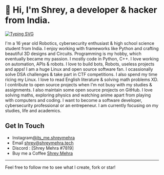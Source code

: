 # 👋 Hi, I'm Shrey, a developer & hacker from India.


[![Typing SVG](https://readme-typing-svg.demolab.com?font=Fira+Code&pause=1000&color=2AF72E&width=435&lines=Programmer;Robotics;Cybersecurity;Photographer)](https://git.io/typing-svg)


I'm a 16 year old Robotics, cybersecurity enthusiast & high school science student from India. 
I enjoy working with frameworks like Python and crafting beautiful 3D designs and Circuits. Programming is my hobby, which eventually became my passion.
I mostly code in Python, C++. I love working on automation, APIs & robots. I love to build bots, Robots, useless projects and apps!
I am a huge Linux and open source software fan. I ocassionally solve DSA challenges & take part in CTF competitions. I also spend my time ricing my Linux. I love to read English literature & solving math problems XD.
I contribute to open source projects when I'm not busy with my studies & assignments. I also maintain some open source projects on GitHub.
I love solving maths, exploring physics and watching anime apart from playing with computers and coding. I want to become a software developer, cybersecurity professional or an entrepeneur. I am currently focusing on my studies, life and academics. 








## Get In Touch


- Instagram[@its_me.shreymehra](https://instagram.com/its_me.shreymehra)             
- Email [shrey@shreymehra.tech](mailto:shrey@shreymehra.tech)
- Discord : [Shrey Mehra #7819]
- Buy me a Coffee [Shrey Mehra](https://www.buymeacoffee.com/shreymhr)
---

Feel free to follow me to see what I create, fork or star!
